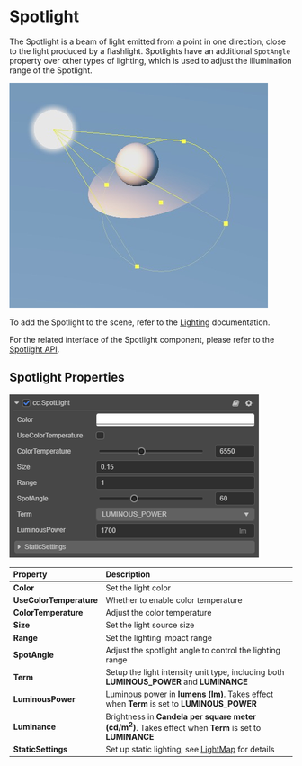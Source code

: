 # Spotlight

The Spotlight is a beam of light emitted from a point in one direction, close to the light produced by a flashlight. Spotlights have an additional `SpotAngle` property over other types of lighting, which is used to adjust the illumination range of the Spotlight.

![spotlight](spot-light.jpg)

To add the Spotlight to the scene, refer to the [Lighting](../light.md) documentation.

For the related interface of the Spotlight component, please refer to the [Spotlight API](../../../api/en/classes/component_light.spotlight.html).

## Spotlight Properties

![image](spot-light-prop.png)

| Property | Description |
| :------- | :--- |
| **Color** | Set the light color  |
| **UseColorTemperature** | Whether to enable color temperature |
| **ColorTemperature** | Adjust the color temperature |
| **Size** | Set the light source size |
| **Range** | Set the lighting impact range |
| **SpotAngle** | Adjust the spotlight angle to control the lighting range |
| **Term** | Setup the light intensity unit type, including both **LUMINOUS_POWER** and **LUMINANCE** |
| **LuminousPower** | Luminous power in **lumens (lm)**. Takes effect when **Term** is set to **LUMINOUS_POWER** |
| **Luminance** | Brightness in **Candela per square meter (cd/m<sup>2</sup>)**. Takes effect when **Term** is set to **LUMINANCE** |
| **StaticSettings** | Set up static lighting, see [LightMap](../../../editor/lightmap/index.md) for details |
